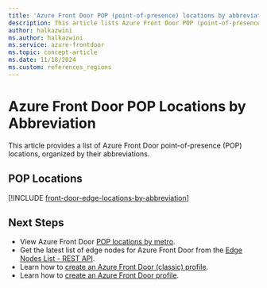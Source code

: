 ```yaml
---
title: 'Azure Front Door POP (point-of-presence) locations by abbreviation'
description: This article lists Azure Front Door POP (point-of-presence) locations, sorted by edge location abbreviation.
author: halkazwini
ms.author: halkazwini
ms.service: azure-frontdoor
ms.topic: concept-article
ms.date: 11/18/2024
ms.custom: references_regions
---
```


# Azure Front Door POP Locations by Abbreviation

This article provides a list of Azure Front Door point-of-presence (POP) locations, organized by their abbreviations.

## POP Locations

[!INCLUDE [front-door-edge-locations-by-abbreviation](../../includes/front-door-edge-locations-by-abbreviation.md)]

## Next Steps

* View Azure Front Door [POP locations by metro](edge-locations-by-region.md).
* Get the latest list of edge nodes for Azure Front Door from the [Edge Nodes List - REST API](/rest/api/cdn/edge-nodes/list).
* Learn how to [create an Azure Front Door (classic) profile](quickstart-create-front-door.md).
* Learn how to [create an Azure Front Door profile](standard-premium/create-front-door-portal.md).
